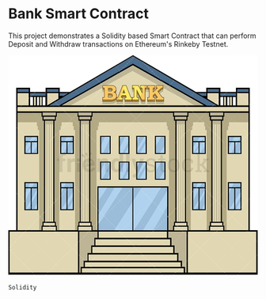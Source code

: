 # Bank Smart Contract

This project demonstrates a Solidity based Smart Contract that can perform Deposit and Withdraw transactions on Ethereum's Rinkeby Testnet.

<img src="Bank.jpg" alt="Bank" width="600"/>

```shell
Solidity
```
